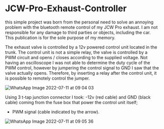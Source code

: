 # JCW-Pro-Exhaust-Controller

this simple project was born from the personal need to solve an annoying problem with the bluetooth remote control of my JCW Pro exhaust. I am not responsible for any damage to third parties or objects, including the car. This publication is for the sole purpose of my memory.

The exhaust valve is controlled by a 12v powered control unit located in the trunk. The control unit is not a simple relay, the valve is controlled by a PWM circuit and opens / closes according to the supplied voltage. Not having an oscilloscope I was not able to determine the duty cycle of the PWM control, however by jumpering the control signal to GND I saw that the valve actually opens. Therefore, by inserting a relay after the control unit, it is possible to remotely control the jumper.

![WhatsApp Image 2022-07-11 at 09 04 03](https://user-images.githubusercontent.com/4238515/178209231-50427850-8ea5-48d1-b558-4d04fb22d71e.jpeg)


Using 3 t-tap junction connector I took:
-12v (red cable) and GND (black cable) coming from the fuse box that power the control unit itself;
- PWM signal (cable indicated by the arrow).

![WhatsApp Image 2022-07-11 at 09 05 36](https://user-images.githubusercontent.com/4238515/178209986-4901fa46-0f84-4267-a323-52cf8c0ed4ab.jpeg)
